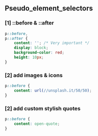 ## Pseudo_element_selectors

### [1] ::before & ::after

```css
p::before,
p::after {
    content: ''; /* Very important */
    display: block;
    background-color: red;
    height: 10px;
}
```

### [2] add images & icons

```css
p::before {
    content: url(//unsplash.it/50/50);
}
```

### [2] add custom stylish quotes

```css
p::before {
    content: open-quote;
}
```